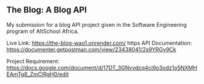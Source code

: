 ## The Blog: A Blog API
My submission for a blog API project given in the Software Engineering program of AltSchool Africa.

Live Link: https://the-blog-wao1.onrender.com/
https
API Documentation: https://documenter.getpostman.com/view/23438041/2s9YRGy9Ck

Project Requirement: https://docs.google.com/document/d/17DT_3GNvvdcq4ci9o3odz1o5NXMHEAmTg8_ZmClRgH0/edit
